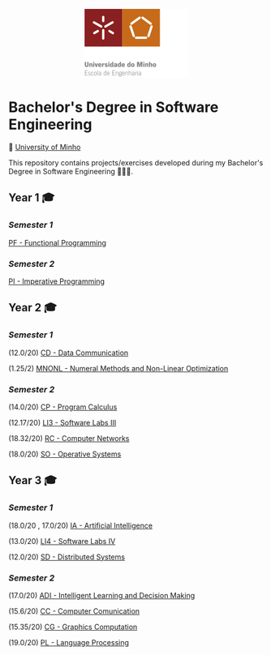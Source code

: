 
<p align="center">
  <img  src="/LEI/images/Logo.png">
</p>

# Bachelor's Degree in Software Engineering

📍 [University of Minho](https://www.uminho.pt/EN)

This repository contains projects/exercises developed during my Bachelor's Degree in Software Engineering 🧑🏻‍🎓.

## **Year 1** 🎓
  ### *Semester 1*
  [PF - Functional Programming](LEI/1%20Year/1%20Semester/PF)
  ### *Semester 2*
  [PI - Imperative Programming](LEI/1%20Year/2%20Semester/PI)
## **Year 2** 🎓
  ### *Semester 1*
  (12.0/20) [CD - Data Communication](LEI/2%20Year/1%20Semester/CD)
  
  (1.25/2) [MNONL - Numeral Methods and Non-Linear Optimization](LEI/2%20Year/1%20Semester/MNONL)
  ### *Semester 2*
  (14.0/20) [CP - Program Calculus](LEI/2%20Year/2%20Semester/CP)
  
  (12.17/20) [LI3 - Software Labs III](LEI/2%20Year/2%20Semester/LI3)
  
  (18.32/20) [RC - Computer Networks](LEI/2%20Year/2%20Semester/RC)
  
  (18.0/20) [SO - Operative Systems](LEI/2%20Year/2%20Semester/SO)  
## **Year 3** 🎓
  ### *Semester 1*
  (18.0/20 , 17.0/20) [IA - Artificial Intelligence](LEI/3%20Year/1%20Semester/IA)
  
  (13.0/20) [LI4 - Software Labs IV](LEI/3%20Year/1%20Semester/LI4)
  
  (12.0/20) [SD - Distributed Systems](LEI/3%20Year/1%20Semester/SD)
  
  ### *Semester 2*
  (17.0/20) [ADI - Intelligent Learning and Decision Making](LEI/3%20Year/2%20Semester/ADI) 
  
  (15.6/20) [CC - Computer Comunication](LEI/3%20Year/2%20Semester/CC)
  
  (15.35/20) [CG - Graphics Computation](LEI/3%20Year/2%20Semester/CG)   
  
  (19.0/20) [PL - Language Processing](LEI/3%20Year/2%20Semester/PL)   


